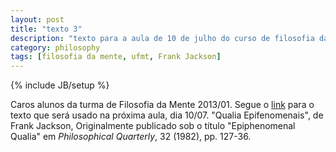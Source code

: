 ```yaml
---
layout: post
title: "texto 3"
description: "texto para a aula de 10 de julho do curso de filosofia da mente"
category: philosophy
tags: [filosofia da mente, ufmt, Frank Jackson]
---
```

{% include JB/setup %}   
    
    
    
Caros alunos da turma de Filosofia da Mente 2013/01. Segue o [link](https://dl.dropboxusercontent.com/u/5666518/epiphenomenal.pdf) para o texto que será usado na próxima aula, dia 10/07. "Qualia Epifenomenais", de Frank Jackson, Originalmente publicado sob o título "Epiphenomenal Qualia" em *Philosophical Quarterly*, 32 (1982), pp. 127-36.

